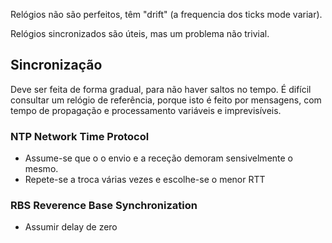 Relógios não são perfeitos, têm "drift" (a frequencia dos ticks mode variar).

Relógios sincronizados são úteis, mas um problema não trivial.

## Sincronização 
Deve ser feita de forma gradual, para não haver saltos no tempo.
É difícil consultar um relógio de referência, porque isto é feito por mensagens, com tempo de propagação e processamento variáveis e imprevisíveis.

### NTP Network Time Protocol
- Assume-se que o o envio e a receção demoram sensivelmente o mesmo.
- Repete-se a troca várias vezes e escolhe-se o menor RTT
### RBS Reverence Base Synchronization
- Assumir delay de zero